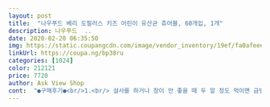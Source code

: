 ```yaml
---
layout: post 
title:  "나우푸드 베리 도필러스 키즈 어린이 유산균 츄어블, 60개입, 1개" 
description: 나우푸드  ..
date: 2020-02-20 06:35:50 
img: https://static.coupangcdn.com/image/vendor_inventory/19ef/fa0afeee6c668d3e60c754ee2328f85e9ad4a74fe3802c170eea0669da79.png 
linkUrl: https://coupa.ng/bp38ru 
categories: [1024] 
color: 212121 
price: 7720 
author: Ask View Shop 
cont:  "●구매후기●<br/>1.<br/> 설사를 하거나 장이 안 좋을 때 두 알 정도 먹이면 금방 안정되는 경우가 많았습니다.<br/><br/>2.<br/> 일단 아이가 좋아하고 스스로 먹으려고 해야 규칙적으로 꾸준히 먹일 수 있다고 생각하는데요, 이 유사균이 맛있는지 두 형제가 말 안 해도 엄청 잘 먹네요.<br/> 그 점 만으로도 만족입니다.<br/><br/>3.<br/> 포장도 좋고, 알 크기도 적당합니다.<br/><br/>4.<br/> 다른 제품을 먹을 땐 많이 먹은 날 오히려 설사를 한 적도 있는데 이 제품은 그런 게 없네요.<br/><br/>6,800원에 구입했습니다<br/>●락티스<br/>●람노서스<br/>●롱검<br/>●브레이브<br/>●살리바리우스<br/>●스트렙토코커스 써모필러스<br/>●애시도필러스<br/>●카제이<br/>●파라카제이<br/>●플렌타룸<br/>가격은 저렴할때가 6천원대 인것 같네요<br/>건강 촉진 능력, 질 감염예방, 설사 예방<br/>그때그때 가격보고 구매해요<br/>그런데 네* 먹음 괜찮아서 둘째는 쭉 네*을 먹입니다<br/>그런데 아이들마다 맞는 유산균이 있는 것 같아요<br/>그런데 첫째랑 막내는 요거먹어도 괜찮고 변도 잘 봐서<br/>그리고 스트렙토코커스 써모필러스 요렇게 나뉘는데<br/>김치유산균으로 유해균 성장 억제, 염증성 장질환 및<br/>꾸준히 먹이려합니다^^<br/>나우푸드 유산균은 균수와 균주도 많고<br/>나우푸드에 들어있는 10가지 종류는<br/>다음으로 비피도박테리움 유산균 3균주,<br/>대변 양을 증가시켜 변비에 효과<br/>대장염 증상 완화, 식중독 유발 급성설사 억제, 항체형성 능력 향상<br/>둘다 효과는 괜찮더라구요<br/>둘째가 장이 좀 약한 편이라 장염이 자주 걸리고 설사도 많이 하는 편입니다.<br/><br/>락토는 소장, 비피도와 스트렙토는 대장에 많이 존재하는 균으로 같이 먹을때 대장과 소장 둘다에 작용해 이롭다고해요<br/>마지막으로,<br/>맛은 둘다 괜찮은데 네*이 좀 시큼하고 나우푸드가 더 단맛이 있어요<br/>먼저 락토바실러스 유산균 6균주부터 보면,<br/>면역력 향상<br/>모양도 다양한 동물모양이 그려져있어 먹을때<br/>목에 걸릴 위험성은 거의 없어 보입니다.<br/><br/>민감한 장 가진 아이 유산균으로 추천합니다.<br/>^^<br/>보장균수가 차이나서 그런가 싶어 맞춰서 더 많이 줘봐도 똑같더라구요<br/>비피도박테리움균 3종류<br/>선택해서 먹는 즐거움이 있어 재미있어하더라구요<br/>설탕 단맛이 아니라 시원한 감미료 맛이 나고(자일리톨, 소르비톨, 스테비아가 들어있네요) 맛도 괜찮았어요<br/>아이 챙겨주면서 식구들 하나 씩 다 챙겨먹여요<br/>아이가 파우더 타입보다 이게 더 맛있다고하니 다행이네요<br/>알레르기 아토피 등의 면역질환에 효과<br/>어린이 유산균 찾으시는 분들께 이 리뷰가 도움이 되길 바랍니다.<br/>^^<br/>어린이 호흡기 감염예방 효과<br/>어린이의 급성설사 및 항생제 관련 설사 예방,<br/>얼마전에 로케직구에 없어서 다른데서 구입하려니 가격이 넘 차이나더라구요 로켓직구에 계속 판매해주시면 좋을것 같아요♡<br/>요거 먹일땐 장에 가스가 많이차서 응급실에도 몇번 다녀왔거든요<br/>우리아이들이 잘먹어 자주 구매하는 유산균이예요<br/>유당 분해, 다른 유익균이 살수있는 환경조성, 장내환경 개선<br/>유산균 보장균수는 한알당 20억이고<br/>유산균도 종류에따라 다 효능이 다르더라구요<br/>의사들이 유산균을 권해서 이 제품 저 제품 많이 먹여 보았는데 이 제품이 잘 맞고, 아이도 좋아해서 지속적으로 먹고 있습니다.<br/><br/>장내 미생물의 균형을 맞추며 유당불내증 감소,<br/>장염 과민성대장증후군 개선 효과<br/>장의 병원성 세균 정상화, 구취제거 효과<br/>저는 아이들 유산균 로켓직구로 네이쳐*웨이 아님 나우푸드를 먹이는데요<br/>저희 둘째는 나우푸드 유산균은 안맞는지<br/>적당한 가격에 효능도 그럭저럭 괜찮네요<br/>정장작용 및 소화작용, 크론병 예방<br/>크게 락토바실러스균 6종류와<br/>큼직한 츄어블 타블렛이라 먹기 편하고 좋아요<br/>포함된 균주는 무려 10가지네요<br/>프로바이오틱 중에 가장 주된 성분으로 각종 질병 및 질환 예방,<br/>항암유산규종으로 유해균 억제, 변비나 설사,<br/>1.<br/> 설사를 하거나 장이 안 좋을 때 두 알 정도 먹이면 금방 안정되는 경우가 많았습니다.<br/><br/>2.<br/> 일단 아이가 좋아하고 스스로 먹으려고 해야 규칙적으로 꾸준히 먹일 수 있다고 생각하는데요, 이 유사균이 맛있는지 두 형제가 말 안 해도 엄청 잘 먹네요.<br/> 그 점 만으로도 만족입니다.<br/><br/>3.<br/> 포장도 좋고, 알 크기도 적당합니다.<br/><br/>4.<br/> 다른 제품을 먹을 땐 많이 먹은 날 오히려 설사를 한 적도 있는데 이 제품은 그런 게 없네요.<br/><br/>6,800원에 구입했습니다<br/>●락티스<br/>●람노서스<br/>●롱검<br/>●브레이브<br/>●살리바리우스<br/>●스트렙토코커스 써모필러스<br/>●애시도필러스<br/>●카제이<br/>●파라카제이<br/>●플렌타룸<br/>가격은 저렴할때가 6천원대 인것 같네요<br/>건강 촉진 능력, 질 감염예방, 설사 예방<br/>그때그때 가격보고 구매해요<br/>그런데 네* 먹음 괜찮아서 둘째는 쭉 네*을 먹입니다<br/>그런데 아이들마다 맞는 유산균이 있는 것 같아요<br/>그런데 첫째랑 막내는 요거먹어도 괜찮고 변도 잘 봐서<br/>그리고 스트렙토코커스 써모필러스 요렇게 나뉘는데<br/>김치유산균으로 유해균 성장 억제, 염증성 장질환 및<br/>꾸준히 먹이려합니다^^<br/>나우푸드 유산균은 균수와 균주도 많고<br/>나우푸드에 들어있는 10가지 종류는<br/>다음으로 비피도박테리움 유산균 3균주,<br/>대변 양을 증가시켜 변비에 효과<br/>대장염 증상 완화, 식중독 유발 급성설사 억제, 항체형성 능력 향상<br/>둘다 효과는 괜찮더라구요<br/>둘째가 장이 좀 약한 편이라 장염이 자주 걸리고 설사도 많이 하는 편입니다.<br/><br/>락토는 소장, 비피도와 스트렙토는 대장에 많이 존재하는 균으로 같이 먹을때 대장과 소장 둘다에 작용해 이롭다고해요<br/>마지막으로,<br/>맛은 둘다 괜찮은데 네*이 좀 시큼하고 나우푸드가 더 단맛이 있어요<br/>먼저 락토바실러스 유산균 6균주부터 보면,<br/>면역력 향상<br/>모양도 다양한 동물모양이 그려져있어 먹을때<br/>목에 걸릴 위험성은 거의 없어 보입니다.<br/><br/>민감한 장 가진 아이 유산균으로 추천합니다.<br/>^^<br/>보장균수가 차이나서 그런가 싶어 맞춰서 더 많이 줘봐도 똑같더라구요<br/>비피도박테리움균 3종류<br/>선택해서 먹는 즐거움이 있어 재미있어하더라구요<br/>설탕 단맛이 아니라 시원한 감미료 맛이 나고(자일리톨, 소르비톨, 스테비아가 들어있네요) 맛도 괜찮았어요<br/>아이 챙겨주면서 식구들 하나 씩 다 챙겨먹여요<br/>아이가 파우더 타입보다 이게 더 맛있다고하니 다행이네요<br/>알레르기 아토피 등의 면역질환에 효과<br/>어린이 유산균 찾으시는 분들께 이 리뷰가 도움이 되길 바랍니다.<br/>^^<br/>어린이 호흡기 감염예방 효과<br/>어린이의 급성설사 및 항생제 관련 설사 예방,<br/>얼마전에 로케직구에 없어서 다른데서 구입하려니 가격이 넘 차이나더라구요 로켓직구에 계속 판매해주시면 좋을것 같아요♡<br/>요거 먹일땐 장에 가스가 많이차서 응급실에도 몇번 다녀왔거든요<br/>우리아이들이 잘먹어 자주 구매하는 유산균이예요<br/>유당 분해, 다른 유익균이 살수있는 환경조성, 장내환경 개선<br/>유산균 보장균수는 한알당 20억이고<br/>유산균도 종류에따라 다 효능이 다르더라구요<br/>의사들이 유산균을 권해서 이 제품 저 제품 많이 먹여 보았는데 이 제품이 잘 맞고, 아이도 좋아해서 지속적으로 먹고 있습니다.<br/><br/>장내 미생물의 균형을 맞추며 유당불내증 감소,<br/>장염 과민성대장증후군 개선 효과<br/>장의 병원성 세균 정상화, 구취제거 효과<br/>저는 아이들 유산균 로켓직구로 네이쳐*웨이 아님 나우푸드를 먹이는데요<br/>저희 둘째는 나우푸드 유산균은 안맞는지<br/>적당한 가격에 효능도 그럭저럭 괜찮네요<br/>정장작용 및 소화작용, 크론병 예방<br/>크게 락토바실러스균 6종류와<br/>큼직한 츄어블 타블렛이라 먹기 편하고 좋아요<br/>포함된 균주는 무려 10가지네요<br/>프로바이오틱 중에 가장 주된 성분으로 각종 질병 및 질환 예방,<br/>항암유산규종으로 유해균 억제, 변비나 설사,<br/>" 
---
```

